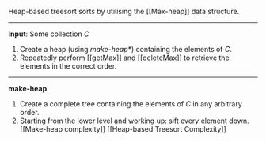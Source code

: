 Heap-based treesort sorts by utilising the [[Max-heap]] data structure.
***
**Input**: Some collection $C$
1. Create a heap (using *make-heap*\*) containing the elements of $C$.
2. Repeatedly perform [[getMax]] and [[deleteMax]] to retrieve the elements in the correct order.
***
**make-heap**
1. Create a complete tree containing the elements of $C$ in any arbitrary order.
2. Starting from the lower level and working up: sift every element down.
[[Make-heap complexity]]
[[Heap-based Treesort Complexity]]